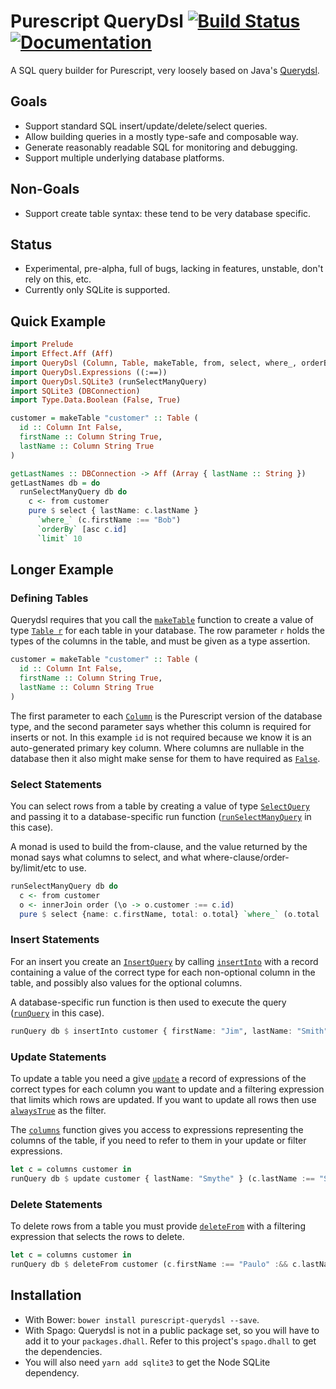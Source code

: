 # Purescript QueryDsl [![Build Status](https://travis-ci.org/Dretch/purescript-querydsl.svg?branch=master)](https://travis-ci.org/Dretch/purescript-querydsl) [![Documentation](https://pursuit.purescript.org/packages/purescript-querydsl/badge)](https://pursuit.purescript.org/packages/purescript-querydsl)

A SQL query builder for Purescript, very loosely based on Java's [Querydsl](http://www.querydsl.com/).

## Goals
 - Support standard SQL insert/update/delete/select queries.
 - Allow building queries in a mostly type-safe and composable way.
 - Generate reasonably readable SQL for monitoring and debugging.
 - Support multiple underlying database platforms.

## Non-Goals
 - Support create table syntax: these tend to be very database specific.

## Status
- Experimental, pre-alpha, full of bugs, lacking in features, unstable, don't rely on this, etc.
- Currently only SQLite is supported.

## Quick Example

```purescript
import Prelude
import Effect.Aff (Aff)
import QueryDsl (Column, Table, makeTable, from, select, where_, orderBy, limit, asc)
import QueryDsl.Expressions ((:==))
import QueryDsl.SQLite3 (runSelectManyQuery)
import SQLite3 (DBConnection)
import Type.Data.Boolean (False, True)

customer = makeTable "customer" :: Table (
  id :: Column Int False,
  firstName :: Column String True,
  lastName :: Column String True
)

getLastNames :: DBConnection -> Aff (Array { lastName :: String })
getLastNames db = do
  runSelectManyQuery db do
    c <- from customer
    pure $ select { lastName: c.lastName }
      `where_` (c.firstName :== "Bob")
      `orderBy` [asc c.id]
      `limit` 10
```

## Longer Example

### Defining Tables

Querydsl requires that you call the [`makeTable`][QueryDsl.makeTable] function to create a value of type [`Table r`][QueryDsl.Table] for each table in your database. The row parameter `r` holds the types of the columns in the table, and must be given as a type assertion.

```purescript
customer = makeTable "customer" :: Table (
  id :: Column Int False,
  firstName :: Column String True,
  lastName :: Column String True
)
```

The first parameter to each [`Column`][QueryDsl.Column] is the Purescript version of the database type, and the second parameter says whether this column is required for inserts or not. In this example `id` is not required because we know it is an auto-generated primary key column. Where columns are nullable in the database then it also might make sense for them to have required as [`False`][Data.Type.Boolean.False].

### Select Statements

You can select rows from a table by creating a value of type [`SelectQuery`][QueryDsl.SelectQuery] and passing it to a database-specific run function ([`runSelectManyQuery`][QueryDsl.SQLite3.runSelectManyQuery] in this case).

A monad is used to build the from-clause, and the value returned by the monad says what columns to select, and what where-clause/order-by/limit/etc to use.

```purescript
runSelectManyQuery db do
  c <- from customer
  o <- innerJoin order (\o -> o.customer :== c.id)
  pure $ select {name: c.firstName, total: o.total} `where_` (o.total :>= 50)
```

### Insert Statements

For an insert you create an [`InsertQuery`][QueryDsl.insertQuery] by calling [`insertInto`][QueryDsl.insertInto] with a record containing a value of the correct type for each non-optional column in the table, and possibly also values for the optional columns.

A database-specific run function is then used to execute the query ([`runQuery`][QueryDsl.SQLite3.runQuery] in this case).

```purescript
runQuery db $ insertInto customer { firstName: "Jim", lastName: "Smith" }
```

### Update Statements

To update a table you need a give [`update`][QueryDsl.update] a record of expressions of the correct types for each column you want to update and a filtering expression that limits which rows are updated. If you want to update all rows then use [`alwaysTrue`][QueryDsl.alwaysTrue] as the filter.

The [`columns`][QueryDsl.columns] function gives you access to expressions representing the columns of the table, if you need to refer to them in your update or filter expressions.

```purescript
let c = columns customer in
runQuery db $ update customer { lastName: "Smythe" } (c.lastName :== "Smith")
```

### Delete Statements

To delete rows from a table you must provide [`deleteFrom`][QueryDsl.deleteFrom] with a filtering expression that selects the rows to delete.

```purescript
let c = columns customer in
runQuery db $ deleteFrom customer (c.firstName :== "Paulo" :&& c.lastName :== "Coelho")
```

## Installation
- With Bower: `bower install purescript-querydsl --save`.
- With Spago: Querydsl is not in a public package set, so you will have to add it to your `packages.dhall`. Refer to this project's `spago.dhall` to get the dependencies.
- You will also need `yarn add sqlite3` to get the Node SQLite dependency.

[Data.Type.Boolean.False]: https://pursuit.purescript.org/packages/purescript-typelevel-prelude/docs/Type.Data.Boolean#t:False
[QueryDsl.Column]: https://pursuit.purescript.org/packages/purescript-querydsl/docs/QueryDsl#t:Column
[QueryDsl.InsertQuery]: https://pursuit.purescript.org/packages/purescript-querydsl/docs/QueryDsl#t:InsertQuery
[QueryDsl.SelectQuery]: https://pursuit.purescript.org/packages/purescript-querydsl/docs/QueryDsl#t:SelectQuery
[QueryDsl.Table]: https://pursuit.purescript.org/packages/purescript-querydsl/docs/QueryDsl#t:Table
[QueryDsl.alwaysTrue]: https://pursuit.purescript.org/packages/purescript-querydsl/docs/QueryDsl#v:alwaysTrue
[QueryDsl.columns]: https://pursuit.purescript.org/packages/purescript-querydsl/docs/QueryDsl#v:columns
[QueryDsl.deleteFrom]: https://pursuit.purescript.org/packages/purescript-querydsl/docs/QueryDsl#v:deleteFrom
[QueryDsl.insertInto]: https://pursuit.purescript.org/packages/purescript-querydsl/docs/QueryDsl#v:insertInto
[QueryDsl.makeTable]: https://pursuit.purescript.org/packages/purescript-querydsl/docs/QueryDsl#v:makeTable
[QueryDsl.update]: https://pursuit.purescript.org/packages/purescript-querydsl/docs/QueryDsl#v:update
[QueryDsl.SQLite3.runQuery]: https://pursuit.purescript.org/packages/purescript-querydsl/docs/QueryDsl.SQLite3.#v:runQuery
[QueryDsl.SQLite3.runSelectManyQuery]: https://pursuit.purescript.org/packages/purescript-querydsl/docs/QueryDsl.SQLite3.#v:runSelectManyQuery
